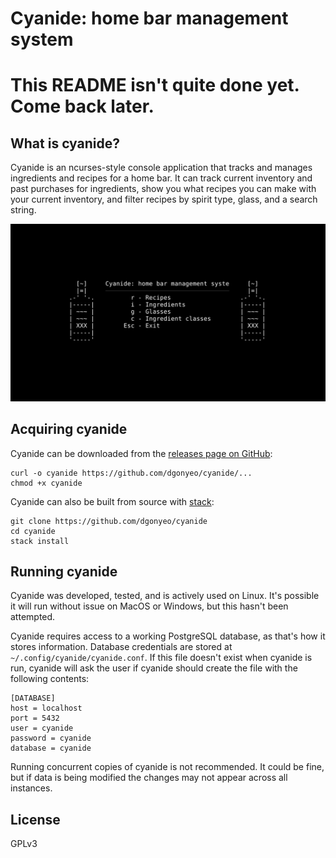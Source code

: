 # Cyanide: home bar management system

# This README isn't quite done yet. Come back later.

## What is cyanide?

Cyanide is an ncurses-style console application that tracks and manages
ingredients and recipes for a home bar. It can track current inventory and past
purchases for ingredients, show you what recipes you can make with your current
inventory, and filter recipes by spirit type, glass, and a search string.

![Screenshot of the homepage](screenshots/2018-02-22_20:22:45_3200x1800_scrot.png)

## Acquiring cyanide

Cyanide can be downloaded from the [releases page on GitHub][releases]:

```
curl -o cyanide https://github.com/dgonyeo/cyanide/...
chmod +x cyanide
```

Cyanide can also be built from source with [stack][stack]:

```
git clone https://github.com/dgonyeo/cyanide
cd cyanide
stack install
```

## Running cyanide

Cyanide was developed, tested, and is actively used on Linux. It's possible it
will run without issue on MacOS or Windows, but this hasn't been attempted.

Cyanide requires access to a working PostgreSQL database, as that's how it
stores information. Database credentials are stored at
`~/.config/cyanide/cyanide.conf`. If this file doesn't exist when cyanide is
run, cyanide will ask the user if cyanide should create the file with the
following contents:

```
[DATABASE]
host = localhost
port = 5432
user = cyanide
password = cyanide
database = cyanide
```

Running concurrent copies of cyanide is not recommended. It could be fine, but
if data is being modified the changes may not appear across all instances.

## License

GPLv3

[releases]: https://github.com/dgonyeo/cyanide/releases
[stack]: https://docs.haskellstack.org/en/stable/README/

